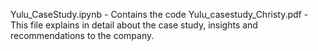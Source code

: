Yulu_CaseStudy.ipynb - Contains the code
Yulu_casestudy_Christy.pdf  - This file explains in detail about the case study, insights and recommendations to the company.
